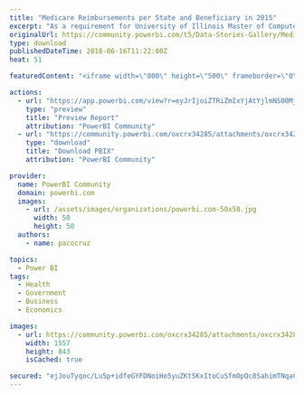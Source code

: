 ```yaml
---
title: "Medicare Reimbursements per State and Beneficiary in 2015"
excerpt: "As a requirement for University of Illinois Master of Computer Science."
originalUrl: https://community.powerbi.com/t5/Data-Stories-Gallery/Medicare-Reimbursements-per-State-and-Beneficiary-in-2015/m-p/441325
type: download
publishedDateTime: 2018-06-16T11:22:00Z
heat: 51

featuredContent: "<iframe width=\"800\" height=\"500\" frameborder=\"0\" src=\"https://app.powerbi.com/view?r=eyJrIjoiZTRiZmIxYjAtYjlmNS00Mjk2LWExMWEtMmUwMjNkNDEyZTQxIiwidCI6ImZhMWY5MWJiLTJkYzgtNGFjNS05MjM1LWI0YzM4OWY5ZDI5NiIsImMiOjZ9\"></iframe>"

actions:
  - url: "https://app.powerbi.com/view?r=eyJrIjoiZTRiZmIxYjAtYjlmNS00Mjk2LWExMWEtMmUwMjNkNDEyZTQxIiwidCI6ImZhMWY5MWJiLTJkYzgtNGFjNS05MjM1LWI0YzM4OWY5ZDI5NiIsImMiOjZ9"
    type: "preview"
    title: "Preview Report"
    attribution: "PowerBI Community"
  - url: "https://community.powerbi.com/oxcrx34285/attachments/oxcrx34285/DataStoriesGallery/2006/2/CS498%20-%20Dashboard.pbix"
    type: "download"
    title: "Download PBIX"
    attribution: "PowerBI Community"

provider:
  name: PowerBI Community
  domain: powerbi.com
  images:
    - url: /assets/images/organizations/powerbi.com-50x50.jpg
      width: 50
      height: 50
  authors:
    - name: pacocruz

topics:
  - Power BI
tags:
  - Health
  - Government
  - Business
  - Economics

images:
  - url: https://community.powerbi.com/oxcrx34285/attachments/oxcrx34285/DataStoriesGallery/2006/1/snip_20180616112212.png
    width: 1557
    height: 843
    isCached: true

secured: "ejJouTyqoc/Lu5p+idfeGYFDNoiHo5yuZKtSKxItoCuSfmOpQc8SahimTNqaChDyG/CdVGEVKcy/k4k4pc71cX65IsCwkld1asUmKQaN4BhscXNkZW31r6gh8tz5LHutg+o7swEgwLHY1wrb/nCroQHlwchOx+DcPzwzm38sWZ7mG1z2boW0jTPatj01y9RbLjgabBRSk6x5bC9L07T+WxAiCyS4O/zxwXrNtGjSDtlFcI0hfPlvA9QfXXFpZ23Ql41zPwdv9ahJeLpwH71yA752ueXS+FaiNXNuE0NPhkXh65aAC9cc6k1HcJAqMLKYwuKP2j6OOi2OxQpCNZGQVZa4ZNHVud67BTH0XSh3cRtifQ6uKFuXZttyyj5Fp4p054nrySeRAu7l6KIZOXJfDQ==;VzdqpEwuly2PtR2W34RRmA=="
---
```


